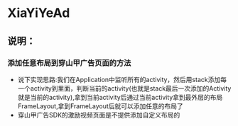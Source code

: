 # XiaYiYeAd
## 说明：
### 添加任意布局到穿山甲广告页面的方法
- 说下实现思路:我们在Application中监听所有的activity，然后用stack添加每一个activity到里面，判断当前的activity(也就是stack最后一次添加的Activity就是当前的activity),拿到当前activity后通过当前activity拿到最外层的布局FrameLayout,拿到FrameLayout后就可以添加任意的布局了
- 穿山甲广告SDK的激励视频页面是不提供添加自定义布局的
